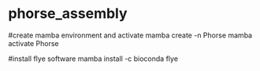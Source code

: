 # phorse_assembly

#create mamba environment and activate
mamba create -n Phorse
mamba activate Phorse

#install flye software
mamba install -c bioconda flye
